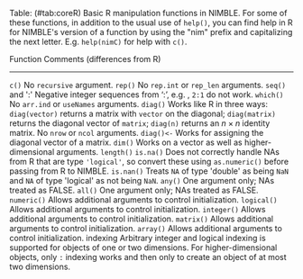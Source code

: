 Table: (#tab:coreR) Basic R manipulation functions in NIMBLE. For some of these functions, in addition to the usual use of `help()`, you can find help in R for NIMBLE's version of a function by using the "nim" prefix and capitalizing the next letter. E.g. `help(nimC)` for help with `c()`.

  Function        Comments (differences from R)
  --------------- -----------------------------------
  `c()`           No `recursive` argument.
  `rep()`         No `rep.int` or `rep_len` arguments.
  `seq()` and ':' Negative integer sequences from ‘:’, e.g. , `2:1` do not work.
  `which()`       No `arr.ind` or `useNames` arguments.
  `diag()`        Works like R in three ways: `diag(vector)` returns a matrix with `vector` on the diagonal; 
                  `diag(matrix)` returns the diagonal vector of `matrix`; 
                  `diag(n)` returns an $n \times n$ identity matrix. No `nrow` or `ncol` arguments.
  `diag()<-`      Works for assigning the diagonal vector of a matrix.
  `dim()`         Works on a vector as well as higher-dimensional arguments.
  `length()`
  `is.na()`       Does not correctly handle NAs from R that are type `'logical'`, 
                  so convert these using `as.numeric()` before passing from R to NIMBLE.
  `is.nan()`      Treats `NA` of type 'double' as being `NaN` and `NA` of type 'logical' as not being `NaN`.
  `any()`         One argument only; NAs treated as FALSE.
  `all()`         One argument only; NAs treated as FALSE.
  `numeric()`     Allows additional arguments to control initialization.
  `logical()`     Allows additional arguments to control initialization.
  `integer()`     Allows additional arguments to control initialization.
  `matrix()`      Allows additional arguments to control initialization.
  `array()`       Allows additional arguments to control initialization.
  indexing        Arbitrary integer and logical indexing is supported for objects of one or two dimensions. 
                  For higher-dimensional objects, only `:` indexing works and then only to create an object
                  of at most two dimensions.


